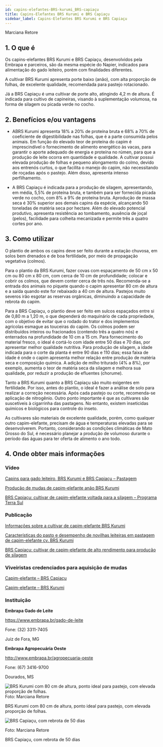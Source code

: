 ```yaml
---
id: capins-elefantes-BRS-kurumi_BRS-capiaçu
title: Capins-Elefantes BRS Kurumi e BRS Capiaçu
sidebar_label: Capins-Elefantes BRS Kurumi e BRS Capiaçu
---
```


<div className="center-textArticle">Marciana Retore</div>

## **1. O que é**

Os capins-elefantes BRS Kurumi e BRS Capiaçu, desenvolvidos
pela Embrapa e parceiros, são da mesma espécie do Napier,
indicados para alimentação do gado leiteiro, porém com
finalidades diferentes.

A cultivar BRS Kurumi apresenta porte baixo (anão), com alta
proporção de folhas, de excelente qualidade, recomendada para
pastejo rotacionado.

Já a BRS Capiaçu é uma cultivar de porte alto, atingindo 4,2 m de
altura. É indicada para cultivo de capineiras, visando à
suplementação volumosa, na forma de silagem ou picada verde
no cocho.

## **2. Benefícios e/ou vantagens**

- ABRS Kurumi apresenta 18% a 20% de proteína bruta e 68%
  a 70% de coeficiente de digestibilidade nas folhas, que é a
  parte consumida pelos animais. Em função do elevado teor de
  proteína do capim é imprescindível o fornecimento de
  alimento energético às vacas, para garantir o aporte
  adequado de energia e proteína no rúmen, para que a
  produção de leite ocorra em quantidade e qualidade.
  A cultivar possui elevada produção de folhas e pequeno
  alongamento do colmo, devido aos entrenós curtos, o que
  facilita o manejo do capim, não necessitando de roçadas após
  o pastejo. Além disso, apresenta intenso perfilhamento.

- A BRS Capiaçu é indicada para a produção de silagem,
  apresentando, em média, 5,5% de proteína bruta, e também
  para ser fornecida picada verde no cocho, com 8% a 9% de
  proteína bruta. Aprodução de massa seca é 30% superior aos
  demais capins da espécie, alcançando 50 toneladas de
  matéria seca por hectare. Além do elevado potencial
  produtivo, apresenta resistência ao tombamento, ausência de
  joçal (pelos), facilidade para colheita mecanizada e permite
  três a quatro cortes por ano.

## **3. Como utilizar**

O plantio de ambos os capins deve ser feito durante a estação
chuvosa, em solos bem drenados e de boa fertilidade, por meio de
propagação vegetativa (colmos).

Para o plantio da BRS Kurumi, fazer covas com espaçamento de
50 cm x 50 cm ou 80 cm x 80 cm, com cerca de 10 cm de
profundidade; colocar e cobrir os colmos, que devem conter cerca
de três nós. Recomenda-se a entrada dos animais no piquete
quando o capim apresentar 80 cm de altura e a saída quando este
for rebaixado a 40 cm de altura. Pastejos muito severos irão
esgotar as reservas orgânicas, diminuindo a capacidade de
rebrota do capim.

Para a BRS Capiaçu, o plantio deve ser feito em sulcos espaçados
entre si de 0,80 m a 1,20 m, o que dependerá do maquinário de
cada propriedade, com o objetivo de evitar que o rodado do trator e
dos implementos agrícolas esmague as touceiras do capim. Os
colmos podem ser distribuídos inteiros ou fracionados (contendo
três a quatro nós) e enterrados na profundidade de 10 cm a 15 cm.
Para fornecimento do material fresco, o ideal é cortá-lo com idade
entre 50 dias e 70 dias, por apresentar melhor qualidade nutritiva.
Para produção de silagem, a idade indicada para o corte da planta
é entre 90 dias e 110 dias; essa faixa de idade é onde o capim
apresenta melhor relação entre produção de matéria seca e
composição química. A adição de milho triturado (4% a 8%), por
exemplo, aumenta o teor de matéria seca da silagem e melhora
sua qualidade, por reduzir a produção de efluentes (chorume).

Tanto a BRS Kurumi quanto a BRS Capiaçu são muito exigentes
em fertilidade. Por isso, antes do plantio, o ideal é fazer a análise
de solo para realizar a correção necessária. Após cada pastejo ou
corte, recomenda-se aplicação de nitrogênio. Outro ponto
importante é que as cultivares são suscetíveis à cigarrinha das
pastagens. No entanto, existem inseticidas químicos e biológicos
para controle do inseto.

As cultivares são materiais de excelente qualidade, porém, como
qualquer outro capim-elefante, precisam de água e temperaturas
elevadas para se desenvolverem. Portanto, considerando as
condições climáticas de Mato Grosso do Sul, é necessário
planejar a produção de volumoso durante o período das águas
para ter oferta de alimento o ano todo.

## **4. Onde obter mais informações**

### Vídeo

[Capins para gado leiteiro, BRS Kurumi e BRS Capiaçu – Pastagem](https://bit.ly/2YOFLcz)

[Produção de mudas de capim-elefante anão BRS Kurumi](https://bit.ly/2YJUMMM)

[BRS Capiaçu: cultivar de capim-elefante voltada para a silagem – Programa Terra Sul](https://bit.ly/38zg9Vv)

### Publicação

[Informações sobre a cultivar de capim-elefante BRS Kurumi](https://bit.ly/3clkJIU)

[Características do pasto e desempenho de novilhas leiteiras em pastagem de capim-elefante cv. BRS Kurumi](https://bit.ly/2VsGoIM)

[BRS Capiaçu: cultivar de capim-elefante de alto rendimento para produção de silagem](https://bit.ly/2XVTwrv)

### Viveiristas credenciados para aquisição de mudas

[Capim-elefante – BRS Capiaçu](https://bit.ly/38ypKMp)

[Capim-elefante – BRS Kurumi](https://bit.ly/2EgJ4Qh)

### Instituição

**Embrapa Gado de Leite**

https://www.embrapa.br/gado-de-leite

Fone: (32) 3311-7405

Juiz de Fora, MG

**Embrapa Agropecuária Oeste**

http://www.embrapa.br/agropecuaria-oeste

Fone: (67) 3416-9700

Dourados, MS

![BRS Kurumi com 80 cm de altura, ponto ideal para pastejo, com elevada proporção de folhas.](/img/docs/04_capins/FOTO_01.jpg)
Foto: Marciana Retore

<div className="center-textImage">
BRS Kurumi com 80 cm de altura,
ponto ideal para pastejo,
com elevada proporção de folhas.
</div>

<div className="image-Box">

![BRS Capiaçu, com rebrota de 50 dias](/img/docs/04_capins/FOTO_02.jpg)

Foto: Marciana Retore

</div>

<div className="center-textImage">
BRS Capiaçu, com rebrota de 50 dias
</div>
